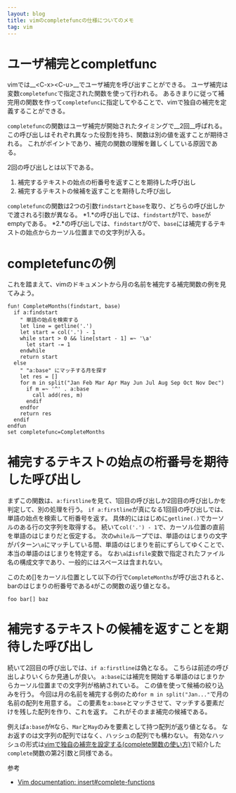 ```yaml
---
layout: blog
title: vimのcompletefuncの仕様についてのメモ
tag: vim
---
```




# ユーザ補完とcompletfunc

vimでは__\<C-x>\<C-u>__でユーザ補完を呼び出すことができる。
ユーザ補完は変数`completefunc`で指定された関数を使って行われる。
あるきまりに従って補完用の関数を作って`completefunc`に指定してやることで、vimで独自の補完を定義することができる。

`completefunc`の関数はユーザ補完が開始されたタイミングで__2回__呼ばれる。
この呼び出しはそれぞれ異なった役割を持ち、関数は別の値を返すことが期待される。
これがポイントであり、補完の関数の理解を難しくしている原因である。

2回の呼び出しとは以下である。

1. 補完するテキストの始点の桁番号を返すことを期待した呼び出し
2. 補完するテキストの候補を返すことを期待した呼び出し

`completefunc`の関数は2つの引数`findstart`と`base`を取り、どちらの呼び出しかで渡される引数が異なる。
*1.*の呼び出しでは、`findstart`が1で、`base`がemptyである。
*2.*の呼び出しでは、`findstart`が0で、`base`には補完するテキストの始点からカーソル位置までの文字列が入る。

# completefuncの例

これを踏まえて、vimのドキュメントから月の名前を補完する補完関数の例を見てみよう。

~~~~
fun! CompleteMonths(findstart, base)
  if a:findstart
    " 単語の始点を検索する
    let line = getline('.')
    let start = col('.') - 1
    while start > 0 && line[start - 1] =~ '\a'
      let start -= 1
    endwhile
    return start
  else
    " "a:base" にマッチする月を探す
    let res = []
    for m in split("Jan Feb Mar Apr May Jun Jul Aug Sep Oct Nov Dec")
      if m =~ '^' . a:base
        call add(res, m)
      endif
    endfor
    return res
  endif
endfun
set completefunc=CompleteMonths
~~~~

# 補完するテキストの始点の桁番号を期待した呼び出し

まずこの関数は、`a:firstline`を見て、1回目の呼び出しか2回目の呼び出しかを判定して、別の処理を行う。
`if a:firstline`が真になる1回目の呼び出しでは、単語の始点を検索して桁番号を返す。
具体的にははじめに`getline(.)`でカーソルのある行の文字列を取得する。
続いて`col('.') - 1`で、カーソル位置の直前を単語のはじまりだと仮定する。
次の`while`ループでは、単語のはじまりの文字がパターン`\a`にマッチしている間、単語のはじまりを前にずらしてゆくことで、本当の単語のはじまりを特定する。
なお`\a`は`isfile`変数で指定されたファイル名の構成文字であり、一般的にはスペースは含まれない。

このため\[\]をカーソル位置として以下の行で`CompleteMonths`が呼び出されると、barのはじまりの桁番号である`4`がこの関数の返り値となる。

~~~~
foo bar[] baz
~~~~

# 補完するテキストの候補を返すことを期待した呼び出し

続いて2回目の呼び出しでは、`if a:firstline`は偽となる。
こちらは前述の呼び出しよりいくらか見通しが良い。
`a:base`には補完を開始する単語のはじまりからカーソル位置までの文字列が格納されている。
この値を使って候補の絞り込みを行う。
今回は月の名前を補完する例のため`for m in split("Jan..."`で月の名前の配列を用意する。
この要素を`a:base`とマッチさせて、マッチする要素だけを残した配列を作り、これを返す。
これがそのまま補完の候補である。

例えば`a:base`が`M`なら、`Mar`と`May`のみを要素として持つ配列が返り値となる。
なお返すのは文字列の配列ではなく、ハッシュの配列でも構わない。
有効なハッシュの形式は[vimで独自の補完を設定する(complete関数の使い方)](/2014/05/01/vim-complete.html)で紹介した`complete`関数の第2引数と同様である。

参考

- [Vim documentation: insert#complete-functions](http://vim-jp.org/vimdoc-ja/insert.html#complete-functions)
